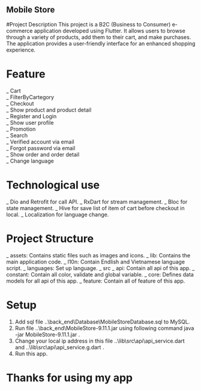 ## Mobile Store

#Project Description
This project is a B2C (Business to Consumer) e-commerce application developed using Flutter. It allows users to browse through a variety of products, add them to their cart, and make purchases. The application provides a user-friendly interface for an enhanced shopping experience.

# Feature
_ Cart<br/>
_ FilterByCartegory<br/>
_ Checkout<br/>
_ Show product and product detail<br/>
_ Register and Login<br/>
_ Show user profile<br/>
_ Promotion<br/>
_ Search<br/>
_ Verified account via email<br/>
_ Forgot password via email<br/>
_ Show order and order detail<br/>
_ Change language<br/>

# Technological use
_ Dio and Retrofit for call API.
_ RxDart for stream management.
_ Bloc for state management.
_ Hive for save list of item of cart before checkout in local. 
_ Localization for language change.

# Project Structure
_ assets: Contains static files such as images and icons.
_ lib: Contains the main application code.
    _ l10n: Contain Endlish and Vietnamese language script.
    _ languages: Set up language.
    _ src
        _ api: Contain all api of this app.
        _ constant: Contain all color, validate and global variable.
        _ core: Defines data models for all api of this app.
        _ feature: Contain all of feature of this app.

# Setup
 1. Add sql file ..\back_end\Database\MobileStoreDatabase.sql to MySQL.
 2. Run file ..\back_end\MobileStore-9.11.1.jar using following command java -jar MobileStore-9.11.1.jar .
 3. Change your local ip address in this file ..\lib\src\api\api_service.dart and ..\lib\src\api\api_service.g.dart .
 4. Run this app.

# Thanks for using my app
